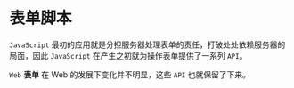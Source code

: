 # 表单脚本
`JavaScript` 最初的应用就是分担服务器处理表单的责任，打破处处依赖服务器的局面，因此 `JavaScript` 在产生之初就为操作表单提供了一系列 `API`。

`Web` **表单** 在 Web 的发展下变化并不明显，这些 `API` 也就保留了下来。
